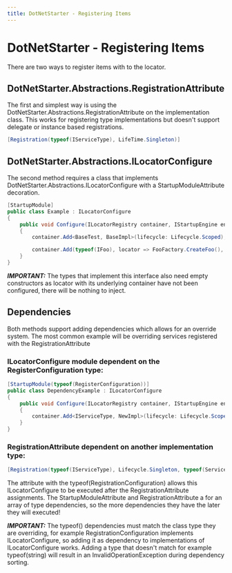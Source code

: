 ```yaml
---
title: DotNetStarter - Registering Items
---
```

# DotNetStarter - Registering Items

There are two ways to register items with to the locator.

## DotNetStarter.Abstractions.RegistrationAttribute

The first and simplest way is using the DotNetStarter.Abstractions.RegistrationAttribute on the implementation class.
This works for registering type implementations but doesn't support delegate or instance based registrations.

```cs
[Registration(typeof(IServiceType), LifeTime.Singleton)]
```

## DotNetStarter.Abstractions.ILocatorConfigure

The second method requires a class that implements DotNetStarter.Abstractions.ILocatorConfigure with a StartupModuleAttribute decoration.

```cs
[StartupModule]
public class Example : ILocatorConfigure
{
    public void Configure(ILocatorRegistry container, IStartupEngine engine)
    {
        container.Add<BaseTest, BaseImpl>(lifecycle: Lifecycle.Scoped);

        container.Add(typeof(IFoo), locator => FooFactory.CreateFoo(), Lifecycle.Transient);
    }
}
```

***IMPORTANT:*** The types that implement this interface also need empty constructors as locator with its underlying container have not been configured, there will be nothing to inject.

## Dependencies
Both methods support adding dependencies which allows for an override system. The most common example will be overriding services registered with the RegistrationAttribute

### ILocatorConfigure module dependent on the RegisterConfiguration type:

```cs
[StartupModule(typeof(RegisterConfiguration))]
public class DependencyExample : ILocatorConfigure
{
    public void Configure(ILocatorRegistry container, IStartupEngine engine)
    {
        container.Add<IServiceType, NewImpl>(lifecycle: Lifecycle.Scoped);
    }
}
```

### RegistrationAttribute dependent on another implementation type:

```cs
[Registration(typeof(IServiceType), Lifecycle.Singleton, typeof(ServiceTypeImplToOverride))]
```

The attribute with the typeof(RegistrationConfiguration) allows this ILocatorConfigure to be executed after the RegistrationAttribute assignments. 
The StartupModuleAttribute and RegistrationAttribute a for an array of type dependencies, so the more dependencies they have the later they will executed! 

***IMPORTANT:*** The typeof() dependencies must match the class type they are overriding, for example RegistrationConfiguration implements ILocatorConfigure,
 so adding it as dependency to implementations of ILocatorConfigure works.
Adding a type that doesn't match for example typeof(string) will result in an InvalidOperationException during dependency sorting.
